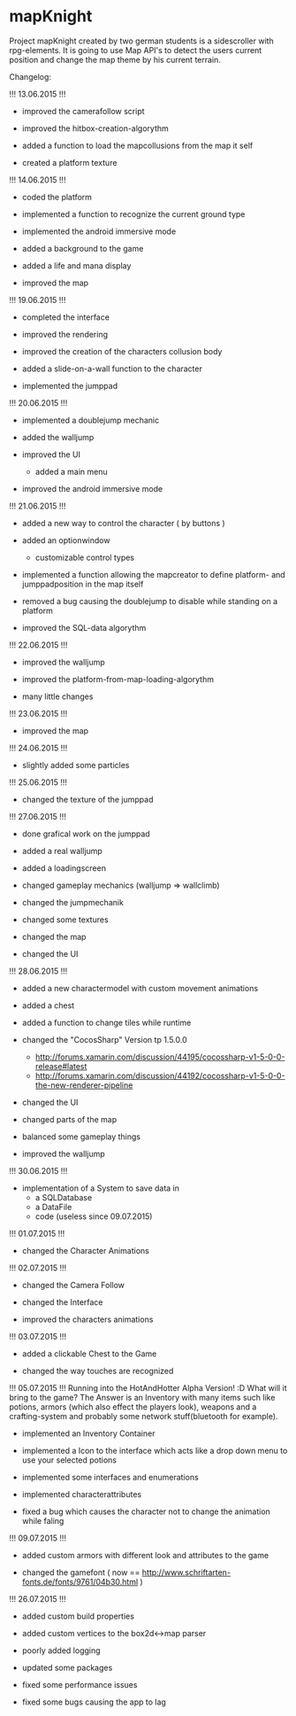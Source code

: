 # mapKnight

Project mapKnight created by two german students is a sidescroller with rpg-elements.
It is going to use Map API's to detect the users current position and change the map theme by his current terrain.


Changelog: 

!!! 13.06.2015 !!!

- improved the camerafollow script
- improved the hitbox-creation-algorythm

- added a function to load the mapcollusions from the map it self

- created a platform texture

!!! 14.06.2015 !!!
- coded the platform

- implemented a function to recognize the current ground type
- implemented the android immersive mode
- added a background to the game
- added a life and mana display

- improved the map

!!! 19.06.2015 !!!
- completed the interface

- improved the rendering
- improved the creation of the characters collusion body

- added a slide-on-a-wall function to the character
- implemented the jumppad

!!! 20.06.2015 !!!
- implemented a doublejump mechanic
- added the walljump

- improved the UI
  - added a main menu
- improved the android immersive mode

!!! 21.06.2015 !!!
- added a new way to control the character ( by buttons )
- added an optionwindow
  - customizable control types
- implemented a function allowing the mapcreator to define platform- and jumppadposition in the map itself

- removed a bug causing the doublejump to disable while standing on a platform

- improved the SQL-data algorythm

!!! 22.06.2015 !!!
- improved the walljump
- improved the platform-from-map-loading-algorythm

- many little changes

!!! 23.06.2015 !!!
- improved the map

!!! 24.06.2015 !!!
- slightly added some particles

!!! 25.06.2015 !!!
- changed the texture of the jumppad

!!! 27.06.2015 !!!
- done grafical work on the jumppad

- added a real walljump
- added a loadingscreen

- changed gameplay mechanics (walljump => wallclimb)
- changed the jumpmechanik
- changed some textures
- changed the map
- changed the UI

!!! 28.06.2015 !!!
- added a new charactermodel with custom movement animations
- added a chest
- added a function to change tiles while runtime

- changed the "CocosSharp" Version tp 1.5.0.0
  - http://forums.xamarin.com/discussion/44195/cocossharp-v1-5-0-0-release#latest
  - http://forums.xamarin.com/discussion/44192/cocossharp-v1-5-0-0-the-new-renderer-pipeline
- changed the UI
- changed parts of the map

- balanced some gameplay things
- improved the walljump

!!! 30.06.2015 !!!
- implementation of a System to save data in 
  - a SQLDatabase
  - a DataFile
  - code (useless since 09.07.2015)

!!! 01.07.2015 !!!
- changed the Character Animations

!!! 02.07.2015 !!!
- changed the Camera Follow
- changed the Interface

- improved the characters animations

!!! 03.07.2015 !!!
- added a clickable Chest to the Game

- changed the way touches are recognized

!!! 05.07.2015 !!!
Running into the HotAndHotter Alpha Version! :D
What will it bring to the game? 
The Answer is an Inventory with many items such like potions, armors (which also effect the players look), weapons and a crafting-system and probably some network stuff(bluetooth for example).
- implemented an Inventory Container
- implemented a Icon to the interface which acts like a drop down menu to use your selected potions
- implemented some interfaces and enumerations
- implemented characterattributes

- fixed a bug which causes the character not to change the animation while faling

!!! 09.07.2015 !!!
- added custom armors with different look and attributes to the game

- changed the gamefont ( now == http://www.schriftarten-fonts.de/fonts/9761/04b30.html )

!!! 26.07.2015 !!!
- added custom build properties
- added custom vertices to the box2d<->map parser
- poorly added logging

- updated some packages

- fixed some performance issues
- fixed some bugs causing the app to lag
